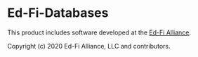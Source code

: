 # Ed-Fi-Databases

This product includes software developed at the [Ed-Fi
Alliance](https://www.ed-fi.org).

Copyright (c) 2020 Ed-Fi Alliance, LLC and contributors.